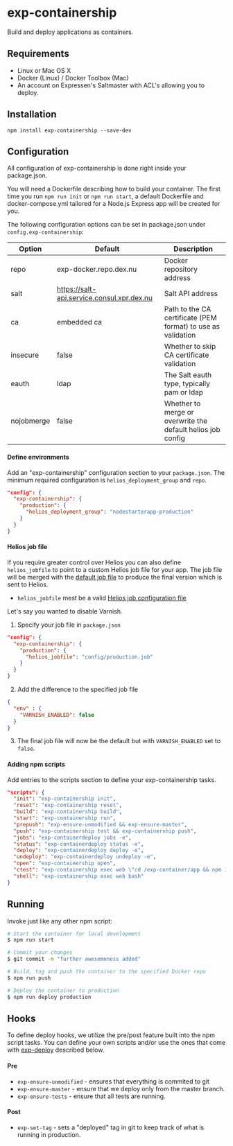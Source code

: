 # exp-containership

Build and deploy applications as containers.

## Requirements

* Linux or Mac OS X
* Docker (Linux) / Docker Toolbox (Mac)
* An account on Expressen's Saltmaster with ACL's allowing you to deploy.

## Installation

```
npm install exp-containership --save-dev
```

## Configuration

All configuration of exp-containership is done right inside your package.json.

You will need a Dockerfile describing how to build your container. The first time you run `npm run init` or `npm run start`, a default Dockerfile and docker-compose.yml tailored for a Node.js Express app will be created for you.

The following configuration options can be set in package.json under `config.exp-containership`:

| Option       | Default                                    | Description                                                  |
| ------------ | ------------------------------------------ | ------------------------------------------------------------ |
| repo         | exp-docker.repo.dex.nu                     | Docker repository address                                    |
| salt         | https://salt-api.service.consul.xpr.dex.nu | Salt API address                                             |
| ca           | embedded ca                                | Path to the CA certificate (PEM format) to use as validation |
| insecure     | false                                      | Whether to skip CA certificate validation                    |
| eauth        | ldap                                       | The Salt eauth type, typically pam or ldap                   |
| nojobmerge   | false                                      | Whether to merge or overwrite the default helios job config  |

#### Define environments
Add an "exp-containership" configuration section to your `package.json`. The minimum required configuration is `helios_deployment_group` and `repo`.

```json
"config": {
  "exp-containership": {
    "production": {
      "helios_deployment_group": "nodestarterapp-production"
    }
  }
}
```

#### Helios job file
If you require greater control over Helios you can also define `helios_jobfile` to point to a custom Helios job file for your app. The job file will be merged with the [default job file](scripts/helios-job.json) to produce the final version which is sent to Helios.

* `helios_jobfile` mest be a valid [Helios job configuration file](https://github.com/spotify/helios/blob/master/docs/user_manual.md#using-a-helios-job-config-file)

Let's say you wanted to disable Varnish.

1. Specify your job file in `package.json`
```json
"config": {
  "exp-containership": {
    "production": {
      "helios_jobfile": "config/production.job"
    }
  }
}
```

2. Add the difference to the specified job file
```json
{
  "env" : {
    "VARNISH_ENABLED": false
  }
}
```


3. The final job file will now be the default but with `VARNISH_ENABLED` set to `false`.

#### Adding npm scripts

Add entries to the scripts section to define your exp-containership tasks.

```json
"scripts": {
  "init": "exp-containership init",
  "reset": "exp-containership reset",
  "build": "exp-containership build",
  "start": "exp-containership run",
  "prepush": "exp-ensure-unmodified && exp-ensure-master",
  "push": "exp-containership test && exp-containership push",
  "jobs": "exp-containerdeploy jobs -e",
  "status": "exp-containerdeploy status -e",
  "deploy": "exp-containerdeploy deploy -e",
  "undeploy": "exp-containerdeploy undeploy -e",
  "open": "exp-containership open",
  "ctest": "exp-containership exec web \"cd /exp-container/app && npm install && npm test\"",
  "shell": "exp-containership exec web bash"
}
```

## Running

Invoke just like any other npm script:

```bash
# Start the container for local development
$ npm run start

# Commit your changes
$ git commit -m "further awesomeness added"

# Build, tag and push the container to the specified Docker repo
$ npm run push

# Deploy the container to production
$ npm run deploy production
```

## Hooks

To define deploy hooks, we utilize the pre/post feature built into the npm script tasks. You can define your own scripts and/or use the ones that come with [exp-deploy](https://github.com/ExpressenAB/exp-deploy) described below.

#### Pre

* ``exp-ensure-unmodified`` - ensures that everything is commited to git
* ``exp-ensure-master`` - ensure that we deploy only from the master branch.
* ``exp-ensure-tests`` - ensure that all tests are running.

#### Post

* ``exp-set-tag`` - sets a "deployed" tag in git to keep track of what is running in production.
